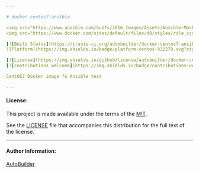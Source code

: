```yaml
---

# docker-centos7-ansible

<img src="https://www.ansible.com/hubfs/2016_Images/Assets/Ansible-Mark-Large-RGB-Pool.png?hsLang=en-us" width="10%" height="10%" alt="Ansible logo" align="right"/>
<img src="https://www.docker.com/sites/default/files/d8/styles/role_icon/public/2019-07/Moby-logo.png" width="15%" height="15%" alt="Docker logo" align="right"/>

[![Build Status](https://travis-ci.org/autobuilder/docker-centos7-ansible.svg?branch=master)](https://travis-ci.org/autobuilder/docker-centos7-ansible)
![Platform](https://img.shields.io/badge/platform-centos-932279.svg?style=flat)

[![License](https://img.shields.io/github/license/autobuilder/docker-centos7-ansible)](https://opensource.org/licenses/MIT)
[![contributions welcome](https://img.shields.io/badge/contributions-welcome-brightgreen.svg?style=flat)](https://github.com/autobuilder/docker-centos7-ansible/issues)

CentOS7 Docker image fo Ansible test

---
```


#### License:

This project is made available under the terms of the [MIT][mit].

See the [LICENSE][license] file that accompanies this distribution for the full text of the license.

---

#### Author Information:

[AutoBuilder][autobuilder]

[kitchenci]: https://kitchen.ci
[mit]: https://opensource.org/licenses/MIT
[license]: https://github.com/autobuilder/docker-centos7-ansible/blob/master/LICENSE
[autobuilder]: https://github.com/autobuilder
[ansiblelint]: https://docs.ansible.com/ansible-lint/